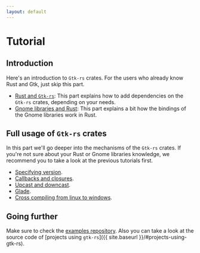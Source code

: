 ```yaml
---
layout: default
---
```


# Tutorial

## Introduction

Here's an introduction to `Gtk-rs` crates. For the users who already know Rust and Gtk, just skip this part.

 * [Rust and `Gtk-rs`](rust_and_gtk): This part explains how to add dependencies on the `Gtk-rs` crates, depending on your needs.
 * [Gnome libraries and Rust](gnome_and_rust): This part explains a bit how the bindings of the Gnome libraries work in Rust.

## Full usage of `Gtk-rs` crates

In this part we'll go deeper into the mechanisms of the `Gtk-rs` crates. If you're not sure about your Rust or Gnome libraries knowledge, we recommend you to take a look at the previous tutorials first.

 * [Specifying version](version).
 * [Callbacks and closures](closures).
 * [Upcast and downcast](upcast_downcast).
 * [Glade](glade).
 * [Cross compiling from linux to windows](cross).

## Going further

Make sure to check the [examples repository](https://github.com/gtk-rs/examples). Also you can take a look at the source code of [projects using `gtk-rs`]({{ site.baseurl }}/#projects-using-gtk-rs).

